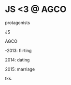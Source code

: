 JS <3 @ AGCO
============


protagonists


JS


AGCO


-2013: flirting


2014: dating


2015: marriage


tks.
